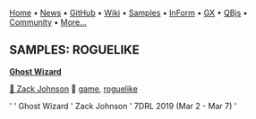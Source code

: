 [Home](https://qb64.com) • [News](../news.md) • [GitHub](https://github.com/QB64Official/qb64) • [Wiki](wiki.md) • [Samples](../samples.md) • [InForm](../inform.md) • [GX](../gx.md) • [QBjs](../qbjs.md) • [Community](../community.md) • [More...](../more.md)

## SAMPLES: ROGUELIKE

**[Ghost Wizard](ghost-wizard/index.md)**

[🐝 Zack Johnson](zack-johnson.md) 🔗 [game](game.md), [roguelike](roguelike.md)

' ' Ghost Wizard ' Zack Johnson ' 7DRL 2019   (Mar 2 - Mar 7) '

